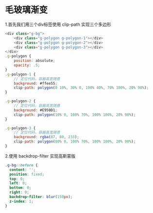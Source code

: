 # 毛玻璃渐变

<div>
  <FrostedGlassView></FrostedGlassView>
</div>
1.首先我们用三个div标签使用 clip-path 实现三个多边形

```js
<div class="g-bg">
    <div class="g-polygon g-polygon-1"></div>
    <div class="g-polygon g-polygon-2"></div>
    <div class="g-polygon g-polygon-3"></div>
</div>
.g-polygon {
    position: absolute;
    opacity: .5;
}
.g-polygon-1 {
    // 定位代码，容器高宽随意
    background: #ffee55;
    clip-path: polygon(0 10%, 30% 0, 100% 40%, 70% 100%, 20% 90%);
}

.g-polygon-2 {
    // 定位代码，容器高宽随意
    background: #E950D1;
    clip-path: polygon(10% 0, 100% 70%, 100% 100%, 20% 90%);
}

.g-polygon-3 {
    // 定位代码，容器高宽随意
    background: rgba(87, 80, 233);
    clip-path: polygon(80% 0, 100% 70%, 100% 100%, 20% 90%);
}
```

2.使用 backdrop-filter 实现高斯蒙版

```css
.g-bg::before {
  content: '';
  position: fixed;
  top: 0;
  left: 0;
  bottom: 0;
  right: 0;
  backdrop-filter: blur(150px);
  z-index: 1;
}
```
